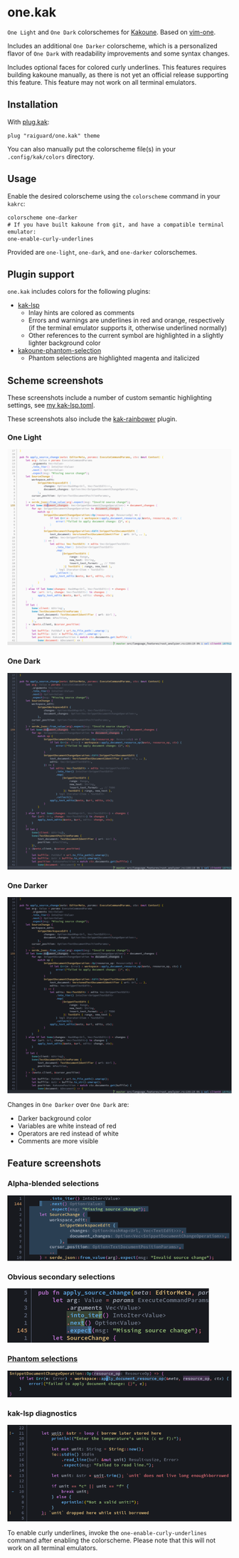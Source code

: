 # one.kak

`One Light` and `One Dark` colorschemes for [Kakoune](https://kakoune.org). Based on [vim-one](https://github.com/rakr/vim-one).

Includes an additional `One Darker` colorscheme, which is a personalized flavor of `One Dark` with readability improvements and some syntax changes.

Includes optional faces for colored curly underlines. This features requires building kakoune manually, as there is not yet an official release supporting this feature. This feature may not work on all terminal emulators.

## Installation

With [plug.kak](https://github.com/andreyorst/plug.kak):

```kakounescript
plug "raiguard/one.kak" theme
```

You can also manually put the colorscheme file(s) in your `.config/kak/colors` directory.

## Usage

Enable the desired colorscheme using the `colorscheme` command in your `kakrc`:

```kakounescript
colorscheme one-darker
# If you have built kakoune from git, and have a compatible terminal emulator:
one-enable-curly-underlines
```

Provided are `one-light`, `one-dark`, and `one-darker` colorschemes.

## Plugin support

`one.kak` includes colors for the following plugins:

- [kak-lsp](https://github.com/kak-lsp/kak-lsp)
    - Inlay hints are colored as comments
    - Errors and warnings are underlines in red and orange, respectively (if the terminal emulator supports it, otherwise underlined normally)
    - Other references to the current symbol are highlighted in a slightly lighter background color
- [kakoune-phantom-selection](https://github.com/occivink/kakoune-phantom-selection)
    - Phantom selections are highlighted magenta and italicized

## Scheme screenshots

These screenshots include a number of custom semantic highlighting settings, see [my kak-lsp.toml](https://github.com/raiguard/dotfiles/blob/master/.config/kak-lsp/kak-lsp.toml).

These screenshots also include the [kak-rainbower](https://github.com/crizan/kak-rainbower) plugin.

### One Light

![](screenshots/one-light.png)

### One Dark

![](screenshots/one-dark.png)

### One Darker

![](screenshots/one-darker.png)

Changes in `One Darker` over `One Dark` are:

- Darker background color
- Variables are white instead of red
- Operators are red instead of white
- Comments are more visible

## Feature screenshots

### Alpha-blended selections

![](screenshots/alpha-blended-selections.png)

### Obvious secondary selections

![](screenshots/secondary-selections.png)

### [Phantom selections](https://github.com/raiguard/phantom.kak)

![](screenshots/phantom-selections.png)

### kak-lsp diagnostics

![](screenshots/kak-lsp.png)

To enable curly underlines, invoke the `one-enable-curly-underlines` command after enabling the colorscheme. Please note that this will not work on all terminal emulators.
